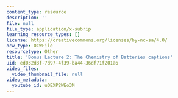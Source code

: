 ```yaml
---
content_type: resource
description: ''
file: null
file_type: application/x-subrip
learning_resource_types: []
license: https://creativecommons.org/licenses/by-nc-sa/4.0/
ocw_type: OCWFile
resourcetype: Other
title: 'Bonus Lecture 2: The Chemistry of Batteries captions'
uid: ed032d3f-7d97-4f39-ba44-36df71f201a6
video_files:
  video_thumbnail_file: null
video_metadata:
  youtube_id: uOEXP2WEo3M
---
```

